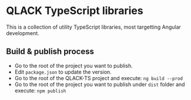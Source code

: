 # QLACK TypeScript libraries
This is a collection of utility TypeScript libraries, most targetting Angular development.

## Build & publish process
* Go to the root of the project you want to publish.
* Edit `package.json` to update the version.
* Go to the root of the QLACK-TS project and execute: `ng build --prod`
* Go to the root of the project you want to publish under `dist` folder and execute: `npm publish`
